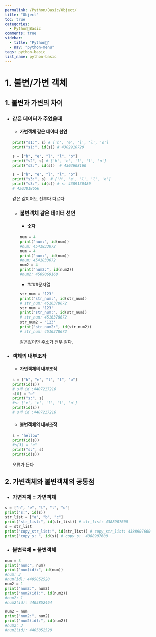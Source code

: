 ```yaml
---
permalink: /Python/Basic/Object/
title: "Object"
toc: true
categories:
  - Python🐸Basic
comments: true
sidebar:
  - title: "Python🐸"
  - nav: "python-menu"
tags: python-basic
list_name: python-basic
---
```


# 1. 불변/가변 객체

## 1. 불변과 가변의 차이

- ### 같은 데이터가 주었을때

  - #### 가변객체 같은 데이터 선언

  ```python
  print("s1:", s) # ['h', 'e', 'l', 'l', 'o']
  print("s1:", id(s)) # 4302910720

  s = ["h", "e", "l", "l", "o"]
  print("s2", s) # ['h', 'e', 'l', 'l', 'o']
  print("s2:", id(s))  # 4303608160

  s = ["h", "e", "l", "l", "o"]
  print("s3:", s)  # ['h', 'e', 'l', 'l', 'o']
  print("s3:", id(s)) # s: 4389130480
  # 4303818656
  ```

  같은 값이어도 전부다 다르다

  - ### 불변객체 같은 데이터 선언
    - #### 숫자
    ```python
    num = 4
    print("num:", id(num))
    #num: 4541833072
    num = 4
    print("num:", id(num))
    #num: 4541833072
    num2 = 4
    print("num2:", id(num2))
    #num2: 4509069168
    ```
    - ####문자열
    ```python
    str_num = '123'
    print("str_num:", id(str_num))
    # str_num: 4516378672
    str_num = '123'
    print("str_num:", id(str_num))
    # str_num: 4516378672
    str_num2 = '123'
    print("str_num2:", id(str_num2))
    # str_num: 4516378672
    ```
    같은값이면 주소가 전부 같다.

- ### 객체의 내부조작
  - #### 가변객체의 내부조작
  ```python
  s = ["h", "e", "l", "l", "o"]
  print(id(s))
  # s의 id :4407217216
  s[0] = "e"
  print("s:", s)
  #s: ['e', 'e', 'l', 'l', 'o']
  print(id(s))
  # s의 id :4407217216
  ```
  - #### 불변객체의 내부조작
  ```python
  s = "hellow"
  print(id(s))
  #s[3] = "e"
  print("s:", s)
  print(id(s))
  ```
  오류가 뜬다

## 2. 가변객체와 불변객체의 공통점

- ### 가변객체 = 가변객체

```python
s = ["h", "e", "l", "l", "o"]
print("s:", id(s))
str_list = ["a", "b", "c"]
print("str_list:", id(str_list)) # str_list: 4388907600
s = str_list
print("copy_str_list:", id(str_list)) # copy_str_list: 4388907600
print("copy_s: ", id(s)) # copy_s:  4388907600
```

- ### 불변객체 = 불변객체

```python
num = 3
print("num:", num)
print("num(id):", id(num))
#num: 3
#num(id): 4405852528
num2 = 1
print("num2:", num2)
print("num2(id):", id(num2))
#num2: 1
#num2(id): 4405852464

num2 = num
print("num2:", num2)
print("num2(id):", id(num2))
#num2: 3
#num2(id): 4405852528
```
